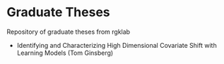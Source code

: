 # Graduate Theses
Repository of graduate theses from rgklab

* Identifying and Characterizing High Dimensional Covariate Shift with Learning Models (Tom Ginsberg)

